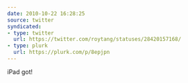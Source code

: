 ```yaml
---
date: 2010-10-22 16:28:25
source: twitter
syndicated:
- type: twitter
  url: https://twitter.com/roytang/statuses/28420157168/
- type: plurk
  url: https://plurk.com/p/8epjpn
---
```


iPad got!
